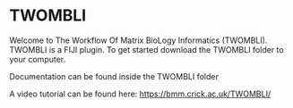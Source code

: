 # TWOMBLI

Welcome to The Workflow Of Matrix BioLogy Informatics (TWOMBLI). TWOMBLI is a FIJI plugin. To get started download the TWOMBLI folder
to your computer.

Documentation can be found inside the TWOMBLI folder

A video tutorial can be found here: https://bmm.crick.ac.uk/TWOMBLI/

